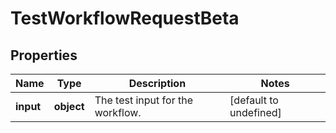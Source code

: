 # TestWorkflowRequestBeta

## Properties

Name | Type | Description | Notes
------------ | ------------- | ------------- | -------------
**input** | **object** | The test input for the workflow. | [default to undefined]

